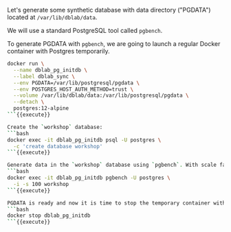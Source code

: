 Let's generate some synthetic database with data directory ("PGDATA") located at `/var/lib/dblab/data`. 

We will use a standard PostgreSQL tool called `pgbench`. 

To generate PGDATA with `pgbench`, we are going to launch a regular Docker container with Postgres temporarily. 

```bash
docker run \
  --name dblab_pg_initdb \
  --label dblab_sync \
  --env PGDATA=/var/lib/postgresql/pgdata \
  --env POSTGRES_HOST_AUTH_METHOD=trust \
  --volume /var/lib/dblab/data:/var/lib/postgresql/pgdata \
  --detach \
  postgres:12-alpine
```{{execute}}

Create the `workshop` database:
```bash
docker exec -it dblab_pg_initdb psql -U postgres \
  -c 'create database workshop'
```{{execute}}

Generate data in the `workshop` database using `pgbench`. With scale factor `-s 100`, the database size will be ~1.4 GiB:
```bash
docker exec -it dblab_pg_initdb pgbench -U postgres \
  -i -s 100 workshop
```{{execute}}

PGDATA is ready and now it is time to stop the temporary container with Postgres:
```bash
docker stop dblab_pg_initdb
```{{execute}}
